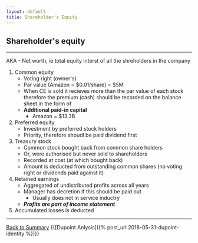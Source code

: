 ```yaml
---
layout: default
title: Shareholder's Equity
---
```


## **Shareholder's equity**
---
 AKA - Net worth, ie total equity interst of all the shreholders in the company

1. Common equity
    - Voting right (owner's)
    - Par value (Amazon = $0.01/share) = $5M
    - When CE is sold it recieves more than the par value of each stock therefore the premium (cash) should be recorded on the balance sheet in the form of
    - **Additional paid-in capital**
        + Amazon = $13.3B
2. Preferred equity
    -   Investment by preferred stock holders
    -   Priority, therefore shoudl be paid dividend first
3. Treasury stock 
    - Common stock bought back from common share holders 
    - Or, were authorised but never sold to shareholders
    - Recorded at cost (at which bought back)
    - Amount is deducted from outstanding common shares (no voting right or dividends paid against it)
4. Retained earnings
    - Aggregated of undistributed profits across all years
    - Manager has decretion if this should be paid out
        + Usually does not in service inductry
    - <em>**Profits are part of income statement**</em>
5. Accumulated losses is deducted

---

<div> 
    <a href="/" name="#user-content-ratios" style="text-align: right;">Back to Summary</a>
    {{[Dupoint Anlysis]({% post_url 2018-05-31-dupoint-identity %})}}
</div>


